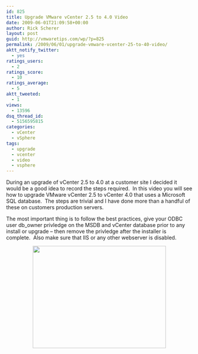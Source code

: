 ```yaml
---
id: 825
title: Upgrade VMware vCenter 2.5 to 4.0 Video
date: 2009-06-01T21:09:58+00:00
author: Rick Scherer
layout: post
guid: http://vmwaretips.com/wp/?p=825
permalink: /2009/06/01/upgrade-vmware-vcenter-25-to-40-video/
aktt_notify_twitter:
  - yes
ratings_users:
  - 2
ratings_score:
  - 10
ratings_average:
  - 5
aktt_tweeted:
  - 1
views:
  - 13596
dsq_thread_id:
  - 5156595815
categories:
  - vCenter
  - vSphere
tags:
  - upgrade
  - vcenter
  - video
  - vsphere
---
```

During an upgrade of vCenter 2.5 to 4.0 at a customer site I decided it would be a good idea to record the steps required.  In this video you will see how to upgrade VMware vCenter 2.5 to vCenter 4.0 that uses a Microsoft SQL database.  The steps are trivial and I have done more than a handful of these on customers production servers.

The most important thing is to follow the best practices, give your ODBC user db_owner privledge on the MSDB and vCenter database prior to any install or upgrade &#8211; then remove the privledge after the installer is complete.  Also make sure that IIS or any other webserver is disabled.

<p style="text-align: center;">
  <a href="http://vmwaretips.com/presentations/vc4upgrade/" target="_blank"><img class="size-full wp-image-847 aligncenter" src="http://vmwaretips.com/wp/wp-content/uploads/2009/06/upgrade_vcenter_ad.png" alt="" width="360" height="277" srcset="http://www.vmwaretips.com/wp/wp-content/uploads/2009/06/upgrade_vcenter_ad.png 360w, http://www.vmwaretips.com/wp/wp-content/uploads/2009/06/upgrade_vcenter_ad-300x230.png 300w" sizes="(max-width: 360px) 100vw, 360px" /></a>
</p>